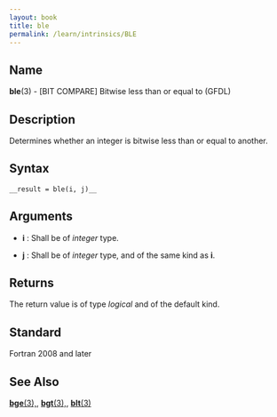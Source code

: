```yaml
---
layout: book
title: ble
permalink: /learn/intrinsics/BLE
---
```

## __Name__

__ble__(3) - \[BIT COMPARE\] Bitwise less than or equal to
(GFDL)

## __Description__

Determines whether an integer is bitwise less than or equal to another.

## __Syntax__

    __result = ble(i, j)__

## __Arguments__

  - __i__
    : Shall be of _integer_ type.

  - __j__
    : Shall be of _integer_ type, and of the same kind as __i__.

## __Returns__

The return value is of type _logical_ and of the default kind.

## __Standard__

Fortran 2008 and later

## __See Also__

[__bge__(3),](BGE),
[__bgt__(3),](BGT),
[__blt__(3)](BLT)

